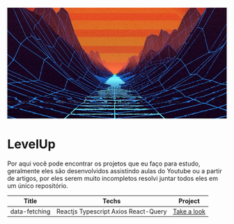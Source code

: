 ![Logo of the project](./docs/imagens/levelup.png)

# LevelUp

Por aqui você pode encontrar os projetos que eu faço para estudo, geralmente eles são desenvolvidos assistindo aulas do Youtube ou a partir de artigos, por eles serem muito incompletos resolvi juntar todos eles em um único repositório.

|Title|Techs|Project|
|-----|-----|-------|
|data-fetching| Reactjs Typescript Axios React-Query | <a href="./data-fetching">Take a look</a>|
